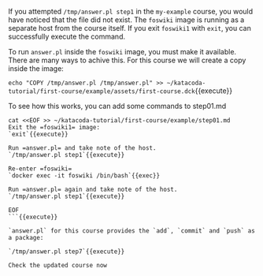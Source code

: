 If you attempted `/tmp/answer.pl step1` in the `my-example` course, you would have noticed that the file did not exist. The `foswiki` image is running as a separate host from the course itself. If you exit `foswiki1` with `exit`, you can successfully execute the command.

To run `answer.pl` inside the `foswiki` image, you must make it available. There are many ways to achive this. For this course we will create a copy inside the image:

`echo "COPY /tmp/answer.pl /tmp/answer.pl" >> ~/katacoda-tutorial/first-course/example/assets/first-course.dck`{{execute}}

To see how this works, you can add some commands to step01.md

```
cat <<EOF >> ~/katacoda-tutorial/first-course/example/step01.md
Exit the =foswiki1= image:
`exit`{{execute}}

Run =answer.pl= and take note of the host.
`/tmp/answer.pl step1`{{execute}}

Re-enter =foswiki=
`docker exec -it foswiki /bin/bash`{{exec}}

Run =answer.pl= again and take note of the host.
`/tmp/answer.pl step1`{{execute}}

EOF
```{{execute}}

`answer.pl` for this course provides the `add`, `commit` and `push` as a package:

`/tmp/answer.pl step7`{{execute}}

Check the updated course now

